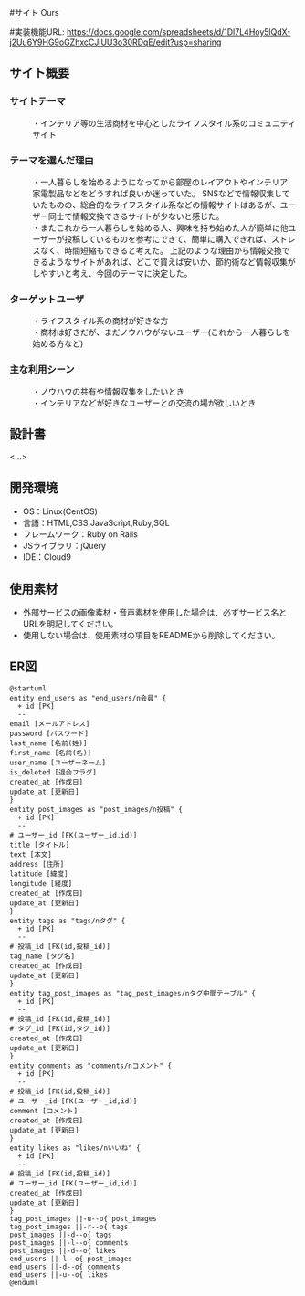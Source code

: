 #サイト
Ours

#実装機能URL:
https://docs.google.com/spreadsheets/d/1Dl7L4Hoy5lQdX-j2Uu6Y9HG9oGZhxcCJlUU3o30RDqE/edit?usp=sharing

## サイト概要
### サイトテーマ
<dd>・インテリア等の生活商材を中心としたライフスタイル系のコミュニティサイト</dd>

### テーマを選んだ理由
<dl>
<dd>・一人暮らしを始めるようになってから部屋のレイアウトやインテリア、家電製品などをどうすれば良いか迷っていた。
 SNSなどで情報収集していたものの、総合的なライフスタイル系などの情報サイトはあるが、ユーザー同士で情報交換できるサイトが少ないと感じた。</dd>
<dd>・またこれから一人暮らしを始める人、興味を持ち始めた人が簡単に他ユーザーが投稿しているものを参考にできて、簡単に購入できれば、ストレスなく、時間短縮もできると考えた。
上記のような理由から情報交換できるようなサイトがあれば、どこで買えば安いか、節約術など情報収集がしやすいと考え、今回のテーマに決定した。</dd>
</dl>

### ターゲットユーザ
<dl>
<dd>・ライフスタイル系の商材が好きな方</dd>
<dd>・商材は好きだが、まだノウハウがないユーザー(これから一人暮らしを始める方など)</dd>
</dl>

### 主な利用シーン
<dl>
<dd>・ノウハウの共有や情報収集をしたいとき</dd>
<dd>・インテリアなどが好きなユーザーとの交流の場が欲しいとき</dd>
</dl>

## 設計書
<...>

## 開発環境
- OS：Linux(CentOS)
- 言語：HTML,CSS,JavaScript,Ruby,SQL
- フレームワーク：Ruby on Rails
- JSライブラリ：jQuery
- IDE：Cloud9

## 使用素材
- 外部サービスの画像素材・音声素材を使用した場合は、必ずサービス名とURLを明記してください。
- 使用しない場合は、使用素材の項目をREADMEから削除してください。

## ER図
```puml
@startuml
entity end_users as "end_users/n会員" {
  + id [PK]
  --
email [メールアドレス]
password [パスワード]
last_name [名前(姓)]
first_name [名前(名)]
user_name [ユーザーネーム]
is_deleted [退会フラグ]
created_at [作成日]
update_at [更新日]
}
entity post_images as "post_images/n投稿" {
  + id [PK]
  --
# ユーザー_id [FK(ユーザー_id,id)]
title [タイトル]
text [本文]
address [住所]
latitude [緯度]
longitude [経度]
created_at [作成日]
update_at [更新日]
}
entity tags as "tags/nタグ" {
  + id [PK]
  --
# 投稿_id [FK(id,投稿_id)]
tag_name [タグ名]
created_at [作成日]
update_at [更新日]
}
entity tag_post_images as "tag_post_images/nタグ中間テーブル" {
  + id [PK]
  --
# 投稿_id [FK(id,投稿_id)]
# タグ_id [FK(id,タグ_id)]
created_at [作成日]
update_at [更新日]
}
entity comments as "comments/nコメント" {
  + id [PK]
  --
# 投稿_id [FK(id,投稿_id)]
# ユーザー_id [FK(ユーザー_id,id)]
comment [コメント]
created_at [作成日]
update_at [更新日]
}
entity likes as "likes/nいいね" {
  + id [PK]
  --
# 投稿_id [FK(id,投稿_id)]
# ユーザー_id [FK(ユーザー_id,id)]
created_at [作成日]
update_at [更新日]
}
tag_post_images ||-u--o{ post_images
tag_post_images ||-r--o{ tags
post_images ||-d--o{ tags
post_images ||-l--o{ comments
post_images ||-d--o{ likes
end_users ||-l--o{ post_images
end_users ||-d--o{ comments
end_users ||-u--o{ likes
@enduml
```